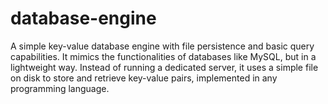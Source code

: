 # database-engine
A simple key-value database engine with file persistence and basic query capabilities.
It mimics the functionalities of databases like MySQL, but in a lightweight way. Instead of running a dedicated server, it uses a simple file on disk to store and retrieve key-value pairs, implemented in any programming language.

